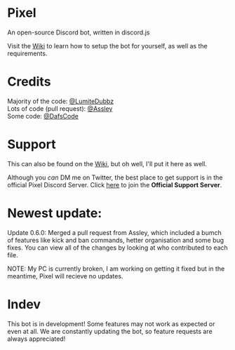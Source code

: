 # Pixel
An open-source Discord bot, written in discord.js

Visit the <a href="https://github.com/LumiteDubbz/Pixel/wiki">Wiki</a> to learn how to setup the bot for yourself, as well as the requirements.

# Credits

Majority of the code: <a href="https://twitter.com/lumitedubbz">@LumiteDubbz</a><br>
Lots of code (pull request): <a href="https://github.com/assley">@Assley</a><br>
Some code: <a href="https://twitter.com/yeahimdaf">@DafsCode</a>


# Support

This can also be found on the <a href="https://github.com/LumiteDubbz/Pixel/wiki">Wiki</a>, but oh well, I'll put it here as well.

Although you <em>can</em> DM me on Twitter, the best place to get support is in the official Pixel Discord Server. Click <a href="https://discord.me/pixelsupport"><u>here</u></a> to join the <strong>Official Support Server</strong>.

# Newest update:

Update 0.6.0: Merged a pull request from Assley, which included a bumch of features like kick and ban commands, hetter organisation and some bug fixes. You can view all of the changes by looking at who contributed to each file.

NOTE: My PC is currently broken, I am working on getting it fixed but in the meantime, Pixel will recieve no updates.

# Indev

This bot is in development! Some features may not work as expected or even at all. We are constantly updating the bot, so feature requests are always appreciated!
